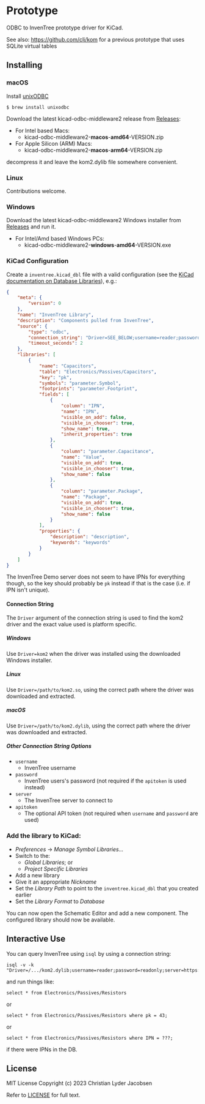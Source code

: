 # Prototype

ODBC to InvenTree prototype driver for KiCad.

See also: https://github.com/clj/kom for a previous prototype that uses SQLite virtual tables

## Installing

### macOS

Install [unixODBC](https://www.unixodbc.org)

```shell
$ brew install unixodbc
```

Download the latest kicad-odbc-middleware2 release from [Releases](https://github.com/clj/kom2/releases):

* For Intel based Macs:
    * kicad-odbc-middleware2-**macos**-**amd64**-VERSION.zip
* For Apple Silicon (ARM) Macs:
    * kicad-odbc-middleware2-**macos**-**arm64**-VERSION.zip

decompress it and leave the kom2.dylib file somewhere convenient.

### Linux

Contributions welcome.

### Windows

Download the latest kicad-odbc-middleware2 Windows installer from [Releases](https://github.com/clj/kom2/releases) and run it.

* For Intel/Amd based Windows PCs:
  * kicad-odbc-middleware2-**windows**-**amd64**-VERSION.exe

### KiCad Configuration

Create a `inventree.kicad_dbl` file with a valid configuration (see the [KiCad documentation on Database Libraries](https://docs.kicad.org/master/en/eeschema/eeschema.html#database-libraries)), e.g.:

```json
{
    "meta": {
        "version": 0
    },
    "name": "InvenTree Library",
    "description": "Components pulled from InvenTree",
    "source": {
        "type": "odbc",
        "connection_string": "Driver=SEE_BELOW;username=reader;password=readonly;server=https://demo.inventree.org",
        "timeout_seconds": 2
    },
    "libraries": [
        {
            "name": "Capacitors",
            "table": "Electronics/Passives/Capacitors",
            "key": "pk",
            "symbols": "parameter.Symbol",
            "footprints": "parameter.Footprint",
            "fields": [
                {
                    "column": "IPN",
                    "name": "IPN",
                    "visible_on_add": false,
                    "visible_in_chooser": true,
                    "show_name": true,
                    "inherit_properties": true
                },
                {
                    "column": "parameter.Capacitance",
                    "name": "Value",
                    "visible_on_add": true,
                    "visible_in_chooser": true,
                    "show_name": false
                },
                {
                    "column": "parameter.Package",
                    "name": "Package",
                    "visible_on_add": true,
                    "visible_in_chooser": true,
                    "show_name": false
                }
            ],
            "properties": {
                "description": "description",
                "keywords": "keywords"
            }
        }
    ]
}
```

The InvenTree Demo server does not seem to have IPNs for everything though, so the key should probably be `pk` instead if that is the case (i.e. if IPN isn't unique).

#### Connection String

The `Driver` argument of the connection string is used to find the kom2 driver and the exact value used is platform specific.
##### Windows

Use `Driver=kom2` when the driver was installed using the downloaded Windows installer.

##### Linux

Use `Driver=/path/to/kom2.so`, using the correct path where the driver was downloaded and extracted.

##### macOS

Use `Driver=/path/to/kom2.dylib`, using the correct path where the driver was downloaded and extracted.

##### Other Connection String Options

* `username`
    * InvenTree username
* `password`
    * InvenTree users's password (not required if the `apitoken` is used instead)
* `server`
    * The InvenTree server to connect to
* `apitoken`
    * The optional API token (not required when `username` and `password` are used)

### Add the library to KiCad:

* *Preferences* -> *Manage Symbol Libraries...*
* Switch to the:
    * *Global Libraries*; or
    * *Project Specific Libraries*
* Add a new library
* Give it an appropriate *Nickname*
* Set the *Library Path* to point to the `inventree.kicad_dbl` that you created earlier
* Set the *Library Format* to *Database*

You can now open the Schematic Editor and add a new component. The configured library should now be available.

## Interactive Use

You can query InvenTree using `isql` by using a connection string:

```
isql -v -k "Driver=/.../kom2.dylib;username=reader;password=readonly;server=https://demo.inventree.org"
```

and run things like:

```
select * from Electronics/Passives/Resistors
```

or

```
select * from Electronics/Passives/Resistors where pk = 43;
```

or

```
select * from Electronics/Passives/Resistors where IPN = ???;
```

if there were IPNs in the DB.

## License

MIT License Copyright (c) 2023 Christian Lyder Jacobsen

Refer to [LICENSE](./LICENSE) for full text.